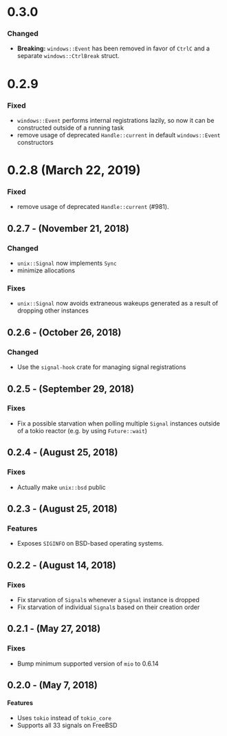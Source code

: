 # 0.3.0

### Changed
- **Breaking:** `windows::Event` has been removed in favor of `CtrlC` and
a separate `windows::CtrlBreak` struct.

# 0.2.9

### Fixed
- `windows::Event` performs internal registrations lazily, so now it can be
constructed outside of a running task
- remove usage of deprecated `Handle::current` in default `windows::Event`
constructors

# 0.2.8 (March 22, 2019)

### Fixed
- remove usage of deprecated `Handle::current` (#981).

## 0.2.7 - (November 21, 2018)
### Changed
* `unix::Signal` now implements `Sync`
* minimize allocations

### Fixes
* `unix::Signal` now avoids extraneous wakeups generated as a result of
dropping other instances

## 0.2.6 - (October 26, 2018)
### Changed
* Use the `signal-hook` crate for managing signal registrations

## 0.2.5 - (September 29, 2018)
### Fixes
* Fix a possible starvation when polling multiple `Signal` instances outside of
a tokio reactor (e.g. by using `Future::wait`)

## 0.2.4 - (August 25, 2018)
### Fixes
* Actually make `unix::bsd` public

## 0.2.3 - (August 25, 2018)
### Features
* Exposes `SIGINFO` on BSD-based operating systems.

## 0.2.2 - (August 14, 2018)
### Fixes
* Fix starvation of `Signal`s whenever a `Signal` instance is dropped
* Fix starvation of individual `Signal`s based on their creation order

## 0.2.1 - (May 27, 2018)
### Fixes
* Bump minimum supported version of `mio` to 0.6.14

## 0.2.0 - (May 7, 2018)
#### Features
 * Uses `tokio` instead of `tokio_core`
 * Supports all 33 signals on FreeBSD
